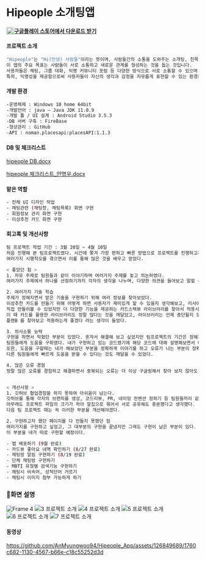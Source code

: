 # Hipeople 소개팅앱

 #### <img src="https://github.com/AnMyungwoo94/BeautyIdea_Shopping_App/assets/126849689/d0ba6eb9-f5c2-4839-ad30-6f8bf65c7452" alt="구글 플레이 이미지" width="20" height="20" style="float:left"> [구글플레이 스토어에서 다운로드 받기](https://play.google.com/store/apps/details?id=com.myungwoo.datingappkotlinproject)

#### 프로젝트 소개 
```sh
"Hipeople"는 "Hi(안녕) 사람들"이라는 뜻이며, 사람들간의 소통을 도와주는 소개팅, 친목도모 앱입니다.
이 앱의 주요 목표는 사람들이 서로 소통하고 새로운 관계를 형성하는 것을 돕는 것입니다.
사용자들은 채팅, 그룹 대화, 익명 커뮤니티 포럼 등 다양한 방식으로 서로 소통할 수 있으며
특히, 익명성을 제공함으로써 사용자들이 자신의 생각과 감정을 자유롭게 표현할 수 있는 환경을 조성합니다.
```

#### 개발 환경
```sh
-운영체제 : Windows 10 home 64bit
-개발언어 : java – Java JDK 11.0.9
-개발 툴 / UI 설계 : Android Studio 3.5.3 
-DB 서버 구축 : FireBase
-형상관리 : GitHub
-API : noman.placesapi:placesAPI:1.1.3
```

#### DB 및 체크리스트
[hipeople DB.docx](https://github.com/AnMyungwoo94/Hipeople_App/files/13539174/hipeople.DB.docx)

[hipeople 체크리스트_안명우.docx](https://github.com/AnMyungwoo94/Hipeople_App/files/13539175/hipeople._.docx)


#### 맡은 역할
```sh
- 전체 UI 디자인 작업
- 채팅관련 (채팅창, 채팅목록) 화면 구현
- 회원정보 관리 화면 구현
- 이성추천 카드 화면 구현
```

#### 회고록 및 개선사항
```sh
팀 프로젝트 작업 기간 : 3월 20일 ~ 4월 10일
처음 진행해 본 팀프로젝트였다. 시간에 쫒겨 가장 편하고 빠른 방법으로 프로젝트를 진행하고자 했고,
여러가지 시행착오를 겪으면서 이를 통해 많은 것을 배우고 얻었다.

< 좋았던 점 >
1. 자유 주제로 팀원들과 같이 이야기하며 여러가지 주제를 놓고 의논하였다.
여러가지 주제에서 하나를 선정하기까지 각자의 생각을 나누며, 다양한 의견을 들어보고 말할 수 있어서 좋았다.

2. 여러가지 기술 학습
주제가 정해지면서 맡은 기술을 구현하기 위해 여러 정보를 찾아보았다.
이성추천 카드를 만들기 위해 어떻게 하면 사용자가 재미있게 할 수 있을지 생각해보고, 리사이클러뷰 + 카드뷰를 활용해서
직접 만들어볼 수 있었지만 더 다양한 기능을 제공하는 카드스텍뷰 라이브러리를 찾아서 적용시켜 보았다.
이 때 카드를 활용한 라이브러리도 정말 많다는 것을 깨달았고, 라이브러리는 언제 중단될지 모르니 사용시 대체할 수 있는
플랜B 를 찾아보고 적용하는게 좋겠다 라는 생각이 들었다.

3. 의사소통 능력
구현을 하면서 막혔던 부분이 있었다. 혼자서 해결해 보고 싶었지만 팀프로젝트의 기간은 정해져 있었기에 욕심을 버리고
팀원들에게 도움을 구하였다. 내가 구현하고 있는 코드였기에 해당 코드에 대해 설명해보면서 내 머릿속에서도 정리해볼 수 있었다.
또한, 도움을 구할때는 내가 해보았던 부분을 정확하게 이야기를 하고 오류가 나는 부분이 정확이 어디인지 알려주어야
다른 팀원들에게 빠르게 도움을 받을 수 있다는 것도 깨달을 수 있었다.

4. 많은 오류 경험
정말 많은 오류를 경험하고 해결하면서 중복되는 오류는 더 이상 구글링해서 찾아 보지 않아도 되어 시간을 줄일 수 있었다.


< 개선사항 >
1. 깃허브 협업경험을 하지 못하여 아쉬움이 남는다.
깃허브를 통해 각자의 브랜치를 생성, 코드리뷰, PR, 네이밍 컨벤션 정하기 등 팀원들끼리 같이 하지 못하였다.
아무래도 프로젝트 파일의 크기가 작아 알집으로 묶어서 서로 공유해도 충분했다고 생각했다.
다음 팀 프로젝트 때는 꼭 이러한 부분을 개선해야겠다.

2. 구현하고자 했던 페이지를 다 만들지 못했던 점
여러가지를 구현하고 싶었고, 그 대부분의 구현을 끝냈지만 그래도 구현이 남은 부분이 있다.
이 부분을 내가 따로 구현할 예정이다.

- 앱 배포하기 (9월 완료)
- 카드뷰 좋아요 내역 확인하기 (8/27 완료)
- 채팅방 알림 구현하기 (8/19 완료)
- 단체 채팅방 구현하기
- MBTI 유형별 검색기능 구현하기
- 채팅시 비속어, 성적단어 거르기
- 채팅시 이미지 첨부 가능하게 하기
```

### :memo:화면 설명
![Frame 4](https://github.com/AnMyungwoo94/Hipeople_App/assets/126849689/0077e866-fc34-47ca-9574-f51fed5a645f)
![3  프로젝트 소개](https://github.com/AnMyungwoo94/Hipeople_App/assets/126849689/d13dce5b-31e0-4e2f-959e-9bc06c893f96)
![4  프로젝트 소개](https://github.com/AnMyungwoo94/Hipeople_App/assets/126849689/907f59ec-2972-4d7d-8877-2494ac6dae34)
![5   프로젝트 소개](https://github.com/AnMyungwoo94/Hipeople_App/assets/126849689/8dc3bb1c-ba3a-4483-8ef5-ea70b956ee6e)
![6   프로젝트 소개](https://github.com/AnMyungwoo94/Hipeople_App/assets/126849689/06ef1f0f-0643-4944-a35f-7a103af1e739)
![7   프로젝트 소개](https://github.com/AnMyungwoo94/Hipeople_App/assets/126849689/daadc4d3-b915-44b3-8b41-ed627c15a26d)


#### 동영상
https://github.com/AnMyungwoo94/Hipeople_App/assets/126849689/1760c682-1130-4567-b66e-c18c55252d3d


 

